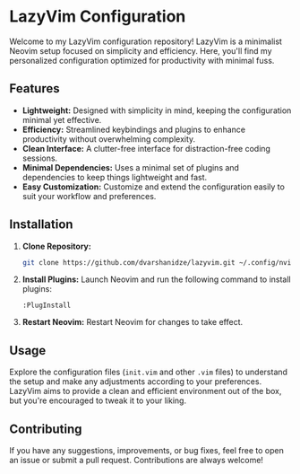 # LazyVim Configuration

Welcome to my LazyVim configuration repository! LazyVim is a minimalist Neovim setup focused on simplicity and efficiency. Here, you'll find my personalized configuration optimized for productivity with minimal fuss.

## Features

- **Lightweight:** Designed with simplicity in mind, keeping the configuration minimal yet effective.
- **Efficiency:** Streamlined keybindings and plugins to enhance productivity without overwhelming complexity.
- **Clean Interface:** A clutter-free interface for distraction-free coding sessions.
- **Minimal Dependencies:** Uses a minimal set of plugins and dependencies to keep things lightweight and fast.
- **Easy Customization:** Customize and extend the configuration easily to suit your workflow and preferences.

## Installation

1. **Clone Repository:**
    ```bash
    git clone https://github.com/dvarshanidze/lazyvim.git ~/.config/nvim
    ```

2. **Install Plugins:**
    Launch Neovim and run the following command to install plugins:
    ```vim
    :PlugInstall
    ```

3. **Restart Neovim:**
    Restart Neovim for changes to take effect.

## Usage

Explore the configuration files (`init.vim` and other `.vim` files) to understand the setup and make any adjustments according to your preferences. LazyVim aims to provide a clean and efficient environment out of the box, but you're encouraged to tweak it to your liking.

## Contributing

If you have any suggestions, improvements, or bug fixes, feel free to open an issue or submit a pull request. Contributions are always welcome!
